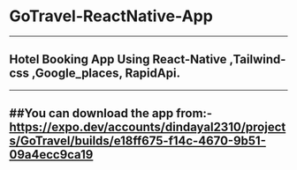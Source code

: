 # GoTravel-ReactNative-App
---
## Hotel Booking App Using React-Native ,Tailwind-css ,Google_places, RapidApi.
---
##You can download the app from:-
  https://expo.dev/accounts/dindayal2310/projects/GoTravel/builds/e18ff675-f14c-4670-9b51-09a4ecc9ca19
---
